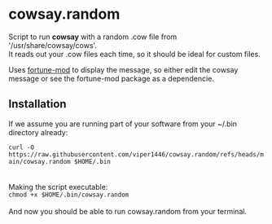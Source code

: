 # cowsay.random
Script to run **cowsay** with a random .cow file from '/usr/share/cowsay/cows'.<br/>
It reads out your .cow files each time, so it should be ideal for custom files.

Uses <ins>fortune-mod</ins> to display the message, so either edit the cowsay message 
or see the fortune-mod package as a dependencie.


## Installation

If we assume you are running part of your software from your ~/.bin directory already:

`curl -O https://raw.githubusercontent.com/viper1446/cowsay.random/refs/heads/main/cowsay.random $HOME/.bin`<br/>
<br/>
<br/>
Making the script executable:
<br/>
`chmod +x $HOME/.bin/cowsay.random`
<br/>
<br/>
And now you should be able to run cowsay.random from your terminal.
